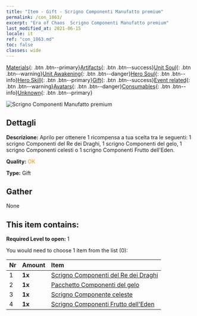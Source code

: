 ```yaml
---
title: "Item - Gift - Scrigno Componenti Manufatto premium"
permalink: /con_1863/
excerpt: "Era of Chaos  Scrigno Componenti Manufatto premium"
last_modified_at: 2021-06-15
locale: it
ref: "con_1863.md"
toc: false
classes: wide
---
```

 [Materials](/ItemsIT/){: .btn .btn--primary}[Artifacts](/ItemsIT/Artifacts/){: .btn .btn--success}[Unit Soul](/ItemsIT/UnitSoul/){: .btn .btn--warning}[Unit Awakening](/ItemsIT/UnitAwakening/){: .btn .btn--danger}[Hero Soul](/ItemsIT/HeroSoul/){: .btn .btn--info}[Hero Skill](/ItemsIT/HeroSkill/){: .btn .btn--primary}[Gift](/ItemsIT/Gift/){: .btn .btn--success}[Event related](/ItemsIT/Events/){: .btn .btn--warning}[Avatars](/ItemsIT/Avatars/){: .btn .btn--danger}[Consumables](/ItemsIT/Consumables/){: .btn .btn--info}[Unknown](/ItemsIT/Unknown/){: .btn .btn--primary}

 ![Scrigno Componenti Manufatto premium](/images/t/i_906054.png)

## Dettagli
 **Descrizione:** Aprilo per ottenere 1 ricompensa a tua scelta tra le seguenti: 1 scrigno Componenti del Re dei Draghi, 1 scrigno Componenti del gelo, 1 scrigno Componenti celesti o 1 scrigno Componenti Frutto dell'Eden.

 **Quality:** <span style="color: #FF8C00">OK</span>

 **Type:** Gift

## Gather

  None

## This item contains:

 **Required Level to open:** 1

 You would need to choose 1 item from the list (0):

  | Nr | Amount |     Item    |
  |:---|:-------|:------------|
  | 1 |  **1x** | [Scrigno Componenti del Re dei Draghi](/ItemsIT/con_1348/) |  | 
  | 2 |  **1x** | [Pacchetto Componenti del gelo](/ItemsIT/con_1352/) |  | 
  | 3 |  **1x** | [Scrigno Componente celeste](/ItemsIT/con_1354/) |  | 
  | 4 |  **1x** | [Scrigno Componenti Frutto dell'Eden](/ItemsIT/con_1864/) |  | 
